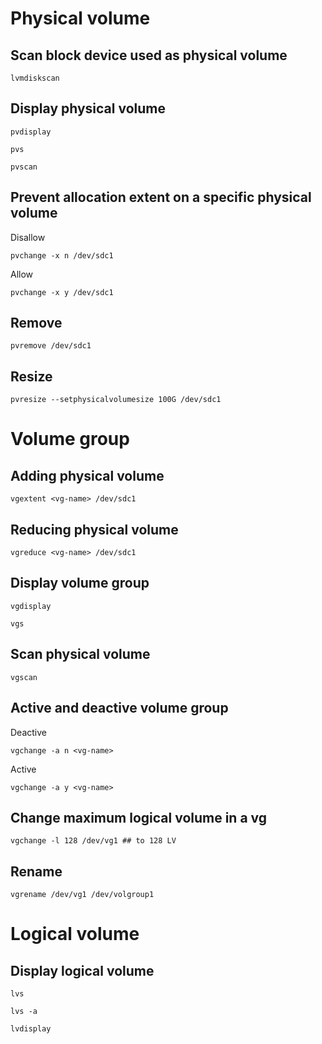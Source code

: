 # Physical volume
## Scan block device used as physical volume
```
lvmdiskscan
```

## Display physical volume
```
pvdisplay
```
```
pvs
```
```
pvscan
```

## Prevent allocation extent on a specific physical volume
Disallow
```
pvchange -x n /dev/sdc1
```
Allow
```
pvchange -x y /dev/sdc1
```

## Remove
```
pvremove /dev/sdc1
```

## Resize
```
pvresize --setphysicalvolumesize 100G /dev/sdc1
```

# Volume group

## Adding physical volume
```
vgextent <vg-name> /dev/sdc1
```

## Reducing physical volume
```
vgreduce <vg-name> /dev/sdc1
```

## Display volume group
```
vgdisplay
```
```
vgs
```

## Scan physical volume
```
vgscan
```

## Active and deactive volume group
Deactive
```
vgchange -a n <vg-name>
```
Active
```
vgchange -a y <vg-name>
```

## Change maximum logical volume in a vg
```
vgchange -l 128 /dev/vg1 ## to 128 LV
```

## Rename
```
vgrename /dev/vg1 /dev/volgroup1
```

# Logical volume

## Display logical volume
```
lvs
```
```
lvs -a
```
```
lvdisplay
```
